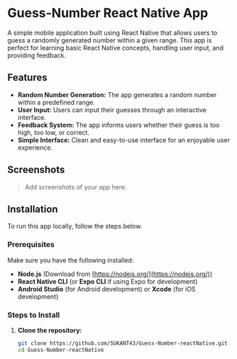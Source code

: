 # Guess-Number React Native App

A simple mobile application built using React Native that allows users to guess a randomly generated number within a given range. This app is perfect for learning basic React Native concepts, handling user input, and providing feedback.

## Features
- **Random Number Generation:** The app generates a random number within a predefined range.
- **User Input:** Users can input their guesses through an interactive interface.
- **Feedback System:** The app informs users whether their guess is too high, too low, or correct.
- **Simple Interface:** Clean and easy-to-use interface for an enjoyable user experience.

## Screenshots
> Add screenshots of your app here.

## Installation

To run this app locally, follow the steps below.

### Prerequisites

Make sure you have the following installed:
- **Node.js** (Download from [https://nodejs.org/](https://nodejs.org/))
- **React Native CLI** (or **Expo CLI** if using Expo for development)
- **Android Studio** (for Android development) or **Xcode** (for iOS development)

### Steps to Install

1. **Clone the repository:**
   ```bash
   git clone https://github.com/SUKANT43/Guess-Number-reactNative.git
   cd Guess-Number-reactNative

